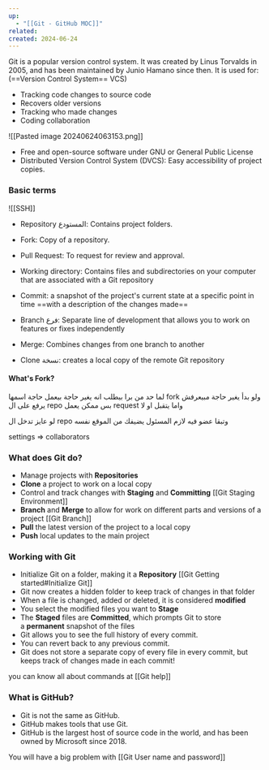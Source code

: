 ```yaml
---
up:
  - "[[Git - GitHub MOC]]"
related: 
created: 2024-06-24
---
```



Git is a popular version control system. It was created by Linus Torvalds in 2005, and has been maintained by Junio Hamano since then.
It is used for: (==Version Control System== VCS)
- Tracking code changes to source code
- Recovers older versions
- Tracking who made changes
- Coding collaboration

![[Pasted image 20240624063153.png]]

- Free and open-source software under GNU or General  Public License
- Distributed Version Control System (DVCS): Easy accessibility of project copies.

### Basic terms
![[SSH]]

- Repository المستودع: Contains project folders.
- Fork: Copy of a repository.
  
- Pull Request: To request for review and approval.
- Working directory: Contains files and subdirectories on your computer that are associated with a Git repository
- Commit: a snapshot of the project's current state at a specific point in time ==with a description of the changes made==
- Branch فرع: Separate line of development that allows you to work on features or fixes independently 
- Merge: Combines changes from one branch to another
- Clone نسخة: creates a local copy of the remote Git repository

#### What's Fork?
لما حد من برا بيطلب انه يغير حاجة بيعمل حاجة اسمها fork ولو بدأ يغير حاجة مبيعرفش يرفع على ال repo بس ممكن يعمل request واما يتقبل او لا

لو عايز تدخل ال repo وتبقا عضو فيه لازم المسئول يضيفك من الموقع نفسه

settings ⇒ collaborators
### What does Git do?
- Manage projects with **Repositories**
- **Clone** a project to work on a local copy
- Control and track changes with **Staging** and **Committing** [[Git Staging Environment]]
- **Branch** and **Merge** to allow for work on different parts and versions of a project [[Git Branch]]
- **Pull** the latest version of the project to a local copy
- **Push** local updates to the main project

### Working with Git
- Initialize Git on a folder, making it a **Repository** [[Git Getting started#Initialize Git]]
- Git now creates a hidden folder to keep track of changes in that folder
- When a file is changed, added or deleted, it is considered **modified**
- You select the modified files you want to **Stage**
- The **Staged** files are **Committed**, which prompts Git to store a **permanent** snapshot of the files
- Git allows you to see the full history of every commit.
- You can revert back to any previous commit.
- Git does not store a separate copy of every file in every commit, but keeps track of changes made in each commit!

you can know all about commands at [[Git help]]
### What is GitHub?
- Git is not the same as GitHub.
- GitHub makes tools that use Git.
- GitHub is the largest host of source code in the world, and has been owned by Microsoft since 2018.

You will have a big problem with [[Git User name and password]]